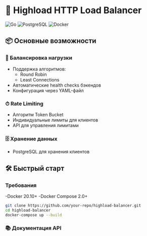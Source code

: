 # 🚀 Highload HTTP Load Balancer

![Go](https://img.shields.io/badge/Go-1.19+-00ADD8?logo=go)
![PostgreSQL](https://img.shields.io/badge/PostgreSQL-13+-336791?logo=postgresql)
![Docker](https://img.shields.io/badge/Docker-20.10+-2496ED?logo=docker)

## 📦 Основные возможности

### 🔄 Балансировка нагрузки
- Поддержка алгоритмов:
  - Round Robin
  - Least Connections
- Автоматические health checks бэкендов
- Конфигурация через YAML-файл

### ⏱ Rate Limiting
- Алгоритм Token Bucket
- Индивидуальные лимиты для клиентов
- API для управления лимитами

### 🗄 Хранение данных
- PostgreSQL для хранения клиентов

## 🛠 Быстрый старт

### Требования
-Docker 20.10+
-Docker Compose 2.0+
```bash
git clone https://github.com/your-repo/highload-balancer.git
cd highload-balancer
docker-compose up --build
```
### 📚 Документация API


